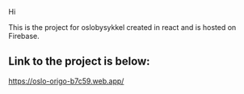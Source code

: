 Hi

This is the project for oslobysykkel created in react and is hosted on Firebase.

## Link to the project is below:

https://oslo-origo-b7c59.web.app/
